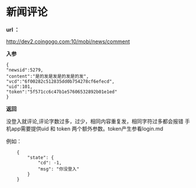
# 新闻评论 #

**url ：**

http://dev2.coingogo.com:10/mobi/news/comment

**入参**
	
	{
	"newsid":5279,
	"content":"是的发是发是的发是的发",
	"vcd":"6f00282c512835dd0b754278cf6efecd",
	"uid":101,
	"token":"5f571cc6c47b1e57606532892b01e1ed"
	}

**返回**

没登入就评论,评论字数过多，过少，相同内容重复发，相同字符过多都会报错
手机app需要提供uid 和 token 两个额外参数。token产生参看login.md

例如：

		{
		    "state": {
		        "cd": -1,
		        "msg": "你没登入"
		    }
		}